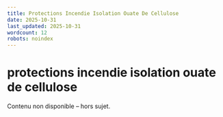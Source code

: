 ```yaml
---
title: Protections Incendie Isolation Ouate De Cellulose
date: 2025-10-31
last_updated: 2025-10-31
wordcount: 12
robots: noindex
---
```


# protections incendie isolation ouate de cellulose

Contenu non disponible – hors sujet.